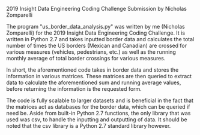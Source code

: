2019 Insight Data Engineering Coding Challenge Submission by Nicholas Zomparelli


The program "us_border_data_analysis.py" was written by me (Nicholas Zomparelli) for the 2019 Insight Data Engineering Coding Challenge. It is written in Python 2.7 and takes inputted border data and calculates the total number of times the US borders (Mexican and Canadian) are crossed for various measures (vehicles, pedestrians, etc.) as well as the running monthly average of total border crossings for various measures.

In short, the aforementioned code takes in border data and stores the information in various matrices. These matrices are then queried to extract data to calculate the aforementioned sum and running average values, before returning the information is the requested form.

The code is fully scalable to larger datasets and is beneficial in the fact that the matrices act as databases for the border data, which can be queried if need be. Aside from built-in Python 2.7 functions, the only library that was used was csv, to handle the inputting and outputting of data. It should be noted that the csv library is a Python 2.7 standard library however.
